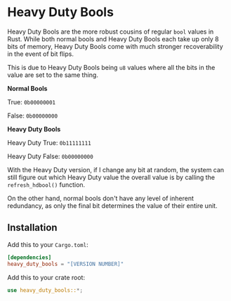 # Heavy Duty Bools

Heavy Duty Bools are the more robust cousins of regular `bool` values
in Rust. While both normal bools and Heavy Duty Bools each take up 
only 8 bits of memory, Heavy Duty Bools come with much stronger
recoverability in the event of bit flips. 

This is due to Heavy Duty Bools being `u8` values where all the 
bits in the value are set to the same thing.

**Normal Bools**

True: `0b00000001`

False: `0b00000000`

**Heavy Duty Bools** 

Heavy Duty True: `0b11111111`

Heavy Duty False: `0b00000000`

With the Heavy Duty version, if I change any bit at random, the 
system can still figure out which Heavy Duty value the overall 
value is by calling the `refresh_hdbool()` function. 

On the other hand, normal bools don't have any level of inherent 
redundancy, as only the final bit determines the value of their 
entire unit. 

## Installation

Add this to your `Cargo.toml`:

```toml
[dependencies]
heavy_duty_bools = "[VERSION NUMBER]"
```

Add this to your crate root:

```rust
use heavy_duty_bools::*;
```


